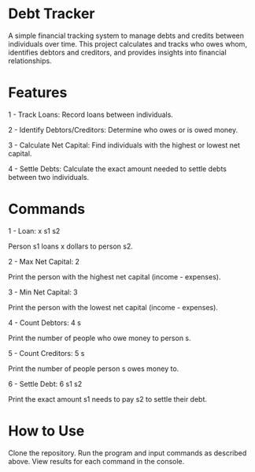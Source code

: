 # Debt Tracker
A simple financial tracking system to manage debts and credits between individuals over time. This project calculates and tracks who owes whom, identifies debtors and creditors, and provides insights into financial relationships.

# Features
1 - Track Loans: Record loans between individuals.

2 - Identify Debtors/Creditors: Determine who owes or is owed money.

3 - Calculate Net Capital: Find individuals with the highest or lowest net capital.

4 - Settle Debts: Calculate the exact amount needed to settle debts between two individuals.

# Commands
1 - Loan: x s1 s2

Person s1 loans x dollars to person s2.

2 - Max Net Capital: 2

Print the person with the highest net capital (income - expenses).

3 - Min Net Capital: 3

Print the person with the lowest net capital (income - expenses).

4 - Count Debtors: 4 s

Print the number of people who owe money to person s.

5 - Count Creditors: 5 s

Print the number of people person s owes money to.

6 - Settle Debt: 6 s1 s2

Print the exact amount s1 needs to pay s2 to settle their debt.

# How to Use
Clone the repository.
Run the program and input commands as described above.
View results for each command in the console.
